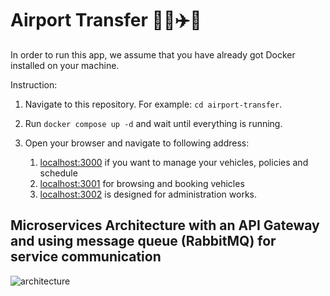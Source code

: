# Airport Transfer 🚃🚗✈️🚄

In order to run this app, we assume that you have already got Docker installed on your machine.

Instruction:

1. Navigate to this repository. For example: `cd airport-transfer`.

2. Run `docker compose up -d` and wait until everything is running.

3. Open your browser and navigate to following address:
    1. [localhost:3000](http://localhost:3000) if you want to manage your vehicles, policies and schedule
    2. [localhost:3001](http://localhost:3001) for browsing and booking vehicles
    3. [localhost:3002](http://localhost:3002) is designed for administration works.

## Microservices Architecture with an API Gateway and using message queue (RabbitMQ) for service communication

![architecture](./assets/Architecture.png)
